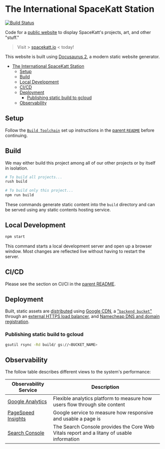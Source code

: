 # The International SpaceKatt Station

[![Build Status](https://travis-ci.com/SpaceKatt/spacekatt-io.svg?branch=main)](https://travis-ci.com/SpaceKatt/spacekatt-io)

Code for a [public website](https://spacekatt.io) to display SpaceKatt's projects, art, and other "stuff."

> Visit > [spacekatt.io](https://spacekatt.io) < today!

This website is built using [Docusaurus 2](https://v2.docusaurus.io/), a modern static website generator.

- [The International SpaceKatt Station](#the-international-spacekatt-station)
  - [Setup](#setup)
  - [Build](#build)
  - [Local Development](#local-development)
  - [CI/CD](#cicd)
  - [Deployment](#deployment)
    - [Publishing static build to gcloud](#publishing-static-build-to-gcloud)
  - [Observability](#observability)

## Setup

Follow the [`Build Toolchain`](https://github.com/SpaceKatt/spacekatt-io#build-toolchain) set up instructions in the [parent `README`](https://github.com/SpaceKatt/spacekatt-io) before continuing.

## Build

We may either build this project among all of our other projects or by itself in isolation.

```bash
# To build all projects...
rush build
```

```bash
# To build only this project...
npm run build
```

These commands generate static content into the `build` directory and can be served using any static contents hosting service.

## Local Development

```bash
npm start
```

This command starts a local development server and open up a browser window. Most changes are reflected live without having to restart the server.

## CI/CD

Please see the section on CI/CI in the [parent README](https://github.com/SpaceKatt/spacekatt-io#cicd).

## Deployment

Built, static assets are [distributed](https://spacekatt.io/) using [Google CDN](https://cloud.google.com/cdn), a ["`backend bucket`"](https://cloud.google.com/cdn/docs/setting-up-cdn-with-bucket) through an [external HTTPS load balancer](https://cloud.google.com/iap/docs/load-balancer-howto), and [Namecheap DNS and domain registration](https://www.namecheap.com/domains/).

### Publishing static build to gcloud

```bash
gsutil rsync -Rd build/ gs://<BUCKET_NAME>
```

## Observability

The follow table describes different views to the system's performance:

| Observability Service                                                         | Description                                                                               |
| ----------------------------------------------------------------------------- | ----------------------------------------------------------------------------------------- |
| [Google Analytics](https://analytics.google.com/)                             | Flexible analytics platform to measure how users flow through site content                |
| [PageSpeed Insights](https://developers.google.com/speed/pagespeed/insights/) | Google service to measure how responsive and usable a page is                             |
| [Search Console](https://support.google.com/webmasters/answer/9205520)        | The Search Console provides the Core Web Vitals report and a litany of usable information |
